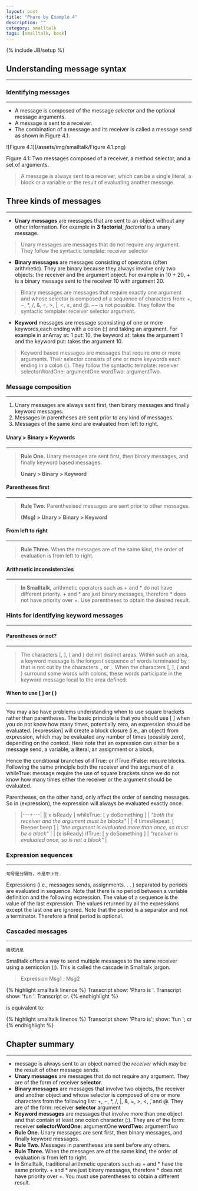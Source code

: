 ```yaml
---
layout: post
title: "Pharo by Example 4"
description: ""
category: smalltalk
tags: [smalltalk, book]
---
```

{% include JB/setup %}

## Understanding message syntax
---

### Identifying messages
---

* A message is composed of the message *selector* and the optional message arguments.
* A message is sent to a receiver.
* The combination of a message and its receiver is called a message send
as shown in Figure 4.1.

![Figure 4.1](/assets/img/smalltalk/Figure 4.1.png)

Figure 4.1: Two messages composed of a receiver, a method selector, and a set of arguments.

> A message is always sent to a receiver, which can be a single literal, a block or a variable or the result of evaluating another message.

## Three kinds of messages
---

* **Unary messages** are messages that are sent to an object without any other information. For example in **3 factorial**, *factorial* is a unary message.

> Unary messages are messages that do not require any argument.
> They follow the syntactic template: receiver selector

* **Binary messages** are messages consisting of operators (often arithmetic). They are binary because they always involve only two objects: the receiver and the argument object. For example in 10 + 20, + is a binary message sent to the receiver 10 with argument 20.

> Binary messages are messages that require exactly one argument and whose selector is composed of a sequence of characters from: +, −, \*, /, &, =, >, |, <, ≥, and @. −− is not possible.
> They follow the syntactic template: receiver selector argument.

* **Keyword** messages are message sconsisting of one or more keywords,each ending with a colon (:) and taking an argument. For example in anArray at: 1 put: 10, the keyword at: takes the argument 1 and the keyword put: takes the argument 10.

> Keyword based messages are messages that require one or more arguments. Their selector consists of one or more keywords each ending in a colon (:). They follow the syntactic template:
> receiver selectorWordOne: argumentOne wordTwo: argumentTwo.

### Message composition
---

1. Unary messages are always sent first, then binary messages and finally keyword messages.
2. Messages in parentheses are sent prior to any kind of messages.
3. Messages of the same kind are evaluated from left to right.

#### Unary > Binary > Keywords
---

> **Rule One.** Unary messages are sent first, then binary messages, and finally keyword based messages.
>
> **Unary > Binary > Keyword**

#### Parentheses first
---

> **Rule Two.** Parenthesised messages are sent prior to other messages.
>
> **(Msg) > Unary > Binary > Keyword**

#### From left to right
---

> **Rule Three.** When the messages are of the same kind, the order of evaluation is from left to right.

#### Arithmetic inconsistencies
---

> **In Smalltalk,** arithmetic operators such as + and * do not have different priority. + and * are just binary messages, therefore * does not have priority over +. Use parentheses to obtain the desired result. 

### Hints for identifying keyword messages
---

#### Parentheses or not?
---

> The characters [, ], ( and ) delimit distinct areas. Within such an area, a keyword message is the longest sequence of words terminated by : that is not cut by the characters ., or ;. When the characters [, ], ( and ) surround some words with colons, these words participate in the keyword message local to the area defined.

#### When to use [ ] or ( )
---
You may also have problems understanding when to use square brackets rather than parentheses. The basic principle is that you should use [ ] when you do not know how many times, potentially zero, an expression should be evaluated. [expression] will create a block closure (i.e., an object) from expression, which may be evaluated any number of times (possibly zero), depending on the context. Here note that an expression can either be a message send, a variable, a literal, an assignment or a block.

Hence the conditional branches of ifTrue: or ifTrue:ifFalse: require blocks. Following the same principle both the receiver and the argument of a whileTrue: message require the use of square brackets since we do not know how many times either the receiver or the argument should be evaluated.

Parentheses, on the other hand, only affect the order of sending messages.
So in (expression), the expression will always be evaluated exactly once.

> |---+---|
> |[ x isReady ] whileTrue: [ y doSomething ] | *"both the receiver and the argument must be blocks"* |
> | 4 timesRepeat: [ Beeper beep ] | *"the argument is evaluated more than once, so must be a block"* |
> | (x isReady) ifTrue: [ y doSomething ] | *"receiver is evaluated once, so is not a block"* |

### Expression sequences
---

`句号是分隔符，不是中止符.`

Expressions (i.e., messages sends, assignments. . . ) separated by periods are evaluated in sequence. Note that there is no period between a variable definition and the following expression. The value of a sequence is the value of the last expression. The values returned by all the expressions except the last one are ignored. Note that the period is a separator and not a terminator. Therefore a final period is optional.

### Cascaded messages
---

`级联消息`

Smalltalk offers a way to send multiple messages to the same receiver using a semicolon (;). This is called the cascade in Smalltalk jargon.

> Expression Msg1 ; Msg2

{% highlight smalltalk linenos %}
Transcript show: 'Pharo is '.
Transcript show: 'fun '.
Transcript cr.
{% endhighlight %}

is equivalent to:

{% highlight smalltalk linenos %}
Transcript
    show: 'Pharo is';
    show: 'fun ';
    cr
{% endhighlight %}


## Chapter summary
---
 * message is always sent to an object named the *receiver* which may be the result of other message sends.
 * **Unary messages** are messages that do not require any argument. They are of the form of receiver **selector**.
 * **Binary messages** are messages that involve two objects, the receiver and another object and whose selector is composed of one or more characters from the following list: +, −, \*, /, \|, &, =, >, <,  ̃, and @. They are of the form: receiver **selector** argument
 * **Keyword messages** are messages that involve more than one object and that contain at least one colon character (:).
 They are of the form: receiver **selectorWordOne:** argumentOne **wordTwo:** argumentTwo
 * **Rule One.** Unary messages are sent first, then binary messages, and finally keyword messages.
 * **Rule Two.** Messages in parentheses are sent before any others.
 * **Rule Three.** When the messages are of the same kind, the order of evaluation is from left to right.
 * In Smalltalk, traditional arithmetic operators such as + and * have the same priority. + and * are just binary messages, therefore * does not have priority over +. You must use parentheses to obtain a different result.

